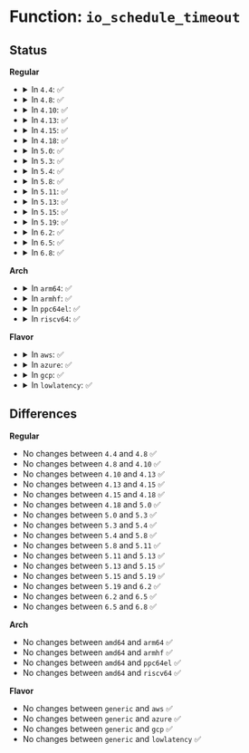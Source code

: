 # Function: <code>io_schedule_timeout</code>

## Status
<b>Regular</b>
<ul>
<li>
<details>
<summary>In <code>4.4</code>: ✅</summary>

```c
long int io_schedule_timeout(long int timeout);
```

**Collision:** Unique Global

**Inline:** No

**Transformation:** False

**Instances:**

```
In kernel/sched/core.c (ffffffff8181f8a0)
Location: kernel/sched/core.c:4774
Inline: False
Direct callers:
  - kernel/sched/wait.c:bit_wait_io
  - kernel/sched/wait.c:bit_wait_io_timeout
  - kernel/sched/completion.c:wait_for_completion_io_timeout
  - kernel/sched/completion.c:wait_for_completion_io
  - mm/mempool.c:mempool_alloc
  - mm/backing-dev.c:congestion_wait
  - mm/backing-dev.c:wait_iff_congested
  - fs/direct-io.c:do_blockdev_direct_IO
  - block/blk-core.c:get_request
  - block/blk-mq-tag.c:bt_get
  - block/bsg.c:bsg_release
  - drivers/md/dm.c:dm_wait_for_completion
```
**Symbols:**

```
ffffffff8181f8a0-ffffffff8181f9aa: io_schedule_timeout (STB_GLOBAL)
```
</details>
</li>
<li>
<details>
<summary>In <code>4.8</code>: ✅</summary>

```c
long int io_schedule_timeout(long int timeout);
```

**Collision:** Unique Global

**Inline:** No

**Transformation:** False

**Instances:**

```
In kernel/sched/core.c (ffffffff81899fa0)
Location: kernel/sched/core.c:5025
Inline: False
Direct callers:
  - kernel/sched/wait.c:bit_wait_io_timeout
  - kernel/sched/wait.c:bit_wait_io
  - kernel/sched/completion.c:wait_for_completion_io_timeout
  - kernel/sched/completion.c:wait_for_completion_io
  - mm/mempool.c:mempool_alloc
  - mm/backing-dev.c:wait_iff_congested
  - mm/backing-dev.c:congestion_wait
  - fs/direct-io.c:do_blockdev_direct_IO
  - block/blk-core.c:get_request
  - block/blk-mq-tag.c:bt_get
  - block/bsg.c:bsg_release
  - drivers/md/dm.c:dm_wait_for_completion
```
**Symbols:**

```
ffffffff81899fa0-ffffffff8189a0aa: io_schedule_timeout (STB_GLOBAL)
```
</details>
</li>
<li>
<details>
<summary>In <code>4.10</code>: ✅</summary>

```c
long int io_schedule_timeout(long int timeout);
```

**Collision:** Unique Global

**Inline:** No

**Transformation:** False

**Instances:**

```
In kernel/sched/core.c (ffffffff818ce640)
Location: kernel/sched/core.c:5064
Inline: False
Direct callers:
  - kernel/sched/wait.c:bit_wait_io_timeout
  - kernel/sched/wait.c:bit_wait_io
  - kernel/sched/completion.c:wait_for_completion_io_timeout
  - kernel/sched/completion.c:wait_for_completion_io
  - mm/filemap.c:do_read_cache_page
  - mm/filemap.c:do_read_cache_page
  - mm/filemap.c:filemap_fault
  - mm/filemap.c:__lock_page_killable
  - mm/filemap.c:__lock_page
  - mm/mempool.c:mempool_alloc
  - mm/backing-dev.c:wait_iff_congested
  - mm/backing-dev.c:congestion_wait
  - fs/block_dev.c:blkdev_direct_IO
  - fs/block_dev.c:__blkdev_direct_IO_simple
  - fs/direct-io.c:do_blockdev_direct_IO
  - fs/iomap.c:iomap_dio_rw
  - block/blk-core.c:get_request
  - block/blk-mq.c:blk_mq_poll_hybrid_sleep
  - block/bsg.c:bsg_release
  - block/blk-wbt.c:wbt_wait
  - block/blk-wbt.c:wbt_wait
  - drivers/md/dm.c:dm_wait_for_completion
```
**Symbols:**

```
ffffffff818ce640-ffffffff818ce74a: io_schedule_timeout (STB_GLOBAL)
```
</details>
</li>
<li>
<details>
<summary>In <code>4.13</code>: ✅</summary>

```c
long int io_schedule_timeout(long int timeout);
```

**Collision:** Unique Global

**Inline:** No

**Transformation:** False

**Instances:**

```
In kernel/sched/core.c (ffffffff81906750)
Location: kernel/sched/core.c:4980
Inline: False
Direct callers:
  - kernel/sched/wait_bit.c:bit_wait_io_timeout
  - kernel/sched/completion.c:wait_for_completion_io_timeout
  - kernel/sched/completion.c:wait_for_completion_io
  - mm/mempool.c:mempool_alloc
  - mm/backing-dev.c:wait_iff_congested
  - mm/backing-dev.c:congestion_wait
```
**Symbols:**

```
ffffffff81906750-ffffffff81906793: io_schedule_timeout (STB_GLOBAL)
```
</details>
</li>
<li>
<details>
<summary>In <code>4.15</code>: ✅</summary>

```c
long int io_schedule_timeout(long int timeout);
```

**Collision:** Unique Global

**Inline:** No

**Transformation:** False

**Instances:**

```
In kernel/sched/core.c (ffffffff819907c0)
Location: kernel/sched/core.c:5025
Inline: False
Direct callers:
  - kernel/sched/wait_bit.c:bit_wait_io_timeout
  - kernel/sched/completion.c:wait_for_completion_io_timeout
  - kernel/sched/completion.c:wait_for_completion_io
  - mm/mempool.c:mempool_alloc
  - mm/page-writeback.c:balance_dirty_pages
  - mm/backing-dev.c:wait_iff_congested
  - mm/backing-dev.c:congestion_wait
```
**Symbols:**

```
ffffffff819907c0-ffffffff81990803: io_schedule_timeout (STB_GLOBAL)
```
</details>
</li>
<li>
<details>
<summary>In <code>4.18</code>: ✅</summary>

```c
long int io_schedule_timeout(long int timeout);
```

**Collision:** Unique Global

**Inline:** No

**Transformation:** False

**Instances:**

```
In kernel/sched/core.c (ffffffff819ecf80)
Location: kernel/sched/core.c:5150
Inline: False
Direct callers:
  - kernel/sched/wait_bit.c:bit_wait_io_timeout
  - kernel/sched/completion.c:wait_for_completion_io_timeout
  - kernel/sched/completion.c:wait_for_completion_io
  - mm/mempool.c:mempool_alloc
  - mm/page-writeback.c:balance_dirty_pages
  - mm/backing-dev.c:wait_iff_congested
  - mm/backing-dev.c:congestion_wait
```
**Symbols:**

```
ffffffff819ecf80-ffffffff819ecfc3: io_schedule_timeout (STB_GLOBAL)
```
</details>
</li>
<li>
<details>
<summary>In <code>5.0</code>: ✅</summary>

```c
long int io_schedule_timeout(long int timeout);
```

**Collision:** Unique Global

**Inline:** No

**Transformation:** False

**Instances:**

```
In kernel/sched/core.c (ffffffff81a281b0)
Location: kernel/sched/core.c:5133
Inline: False
Direct callers:
  - kernel/sched/wait_bit.c:bit_wait_io_timeout
  - kernel/sched/completion.c:wait_for_completion_io_timeout
  - kernel/sched/completion.c:wait_for_completion_io
  - mm/mempool.c:mempool_alloc
  - mm/page-writeback.c:balance_dirty_pages
  - mm/backing-dev.c:wait_iff_congested
  - mm/backing-dev.c:congestion_wait
```
**Symbols:**

```
ffffffff81a281b0-ffffffff81a281f3: io_schedule_timeout (STB_GLOBAL)
```
</details>
</li>
<li>
<details>
<summary>In <code>5.3</code>: ✅</summary>

```c
long int io_schedule_timeout(long int timeout);
```

**Collision:** Unique Global

**Inline:** No

**Transformation:** False

**Instances:**

```
In kernel/sched/core.c (ffffffff81a98950)
Location: kernel/sched/core.c:5586
Inline: False
Direct callers:
  - kernel/sched/wait_bit.c:bit_wait_io_timeout
  - kernel/sched/completion.c:wait_for_completion_io_timeout
  - kernel/sched/completion.c:wait_for_completion_io
  - mm/mempool.c:mempool_alloc
  - mm/page-writeback.c:balance_dirty_pages
  - mm/backing-dev.c:wait_iff_congested
  - mm/backing-dev.c:congestion_wait
```
**Symbols:**

```
ffffffff81a98950-ffffffff81a98993: io_schedule_timeout (STB_GLOBAL)
```
</details>
</li>
<li>
<details>
<summary>In <code>5.4</code>: ✅</summary>

```c
long int io_schedule_timeout(long int timeout);
```

**Collision:** Unique Global

**Inline:** No

**Transformation:** False

**Instances:**

```
In kernel/sched/core.c (ffffffff81ad02a0)
Location: kernel/sched/core.c:5777
Inline: False
Direct callers:
  - kernel/sched/wait_bit.c:bit_wait_io_timeout
  - kernel/sched/completion.c:wait_for_completion_io_timeout
  - kernel/sched/completion.c:wait_for_completion_io
  - mm/mempool.c:mempool_alloc
  - mm/page-writeback.c:balance_dirty_pages
  - mm/backing-dev.c:wait_iff_congested
  - mm/backing-dev.c:congestion_wait
```
**Symbols:**

```
ffffffff81ad02a0-ffffffff81ad02e3: io_schedule_timeout (STB_GLOBAL)
```
</details>
</li>
<li>
<details>
<summary>In <code>5.8</code>: ✅</summary>

```c
long int io_schedule_timeout(long int timeout);
```

**Collision:** Unique Global

**Inline:** No

**Transformation:** False

**Instances:**

```
In kernel/sched/core.c (ffffffff81bc81f0)
Location: kernel/sched/core.c:6010
Inline: False
Direct callers:
  - kernel/sched/wait_bit.c:bit_wait_io_timeout
  - mm/mempool.c:mempool_alloc
  - mm/page-writeback.c:balance_dirty_pages
  - mm/backing-dev.c:wait_iff_congested
  - mm/backing-dev.c:congestion_wait
  - block/blk-core.c:blk_io_schedule
```
**Symbols:**

```
ffffffff81bc81f0-ffffffff81bc8268: io_schedule_timeout (STB_GLOBAL)
```
</details>
</li>
<li>
<details>
<summary>In <code>5.11</code>: ✅</summary>

```c
long int io_schedule_timeout(long int timeout);
```

**Collision:** Unique Global

**Inline:** No

**Transformation:** False

**Instances:**

```
In kernel/sched/core.c (ffffffff81c40f20)
Location: kernel/sched/core.c:6830
Inline: False
Direct callers:
  - kernel/sched/wait_bit.c:bit_wait_io_timeout
  - mm/mempool.c:mempool_alloc
  - mm/page-writeback.c:balance_dirty_pages
  - mm/backing-dev.c:wait_iff_congested
  - mm/backing-dev.c:congestion_wait
  - block/blk-core.c:blk_io_schedule
```
**Symbols:**

```
ffffffff81c40f20-ffffffff81c40f9a: io_schedule_timeout (STB_GLOBAL)
```
</details>
</li>
<li>
<details>
<summary>In <code>5.13</code>: ✅</summary>

```c
long int io_schedule_timeout(long int timeout);
```

**Collision:** Unique Global

**Inline:** No

**Transformation:** False

**Instances:**

```
In kernel/sched/core.c (ffffffff81c32e80)
Location: kernel/sched/core.c:7181
Inline: False
Direct callers:
  - kernel/sched/wait_bit.c:bit_wait_io_timeout
  - mm/mempool.c:mempool_alloc
  - mm/page-writeback.c:balance_dirty_pages
  - mm/backing-dev.c:wait_iff_congested
  - mm/backing-dev.c:congestion_wait
  - block/blk-core.c:blk_io_schedule
```
**Symbols:**

```
ffffffff81c32e80-ffffffff81c32ef4: io_schedule_timeout (STB_GLOBAL)
```
</details>
</li>
<li>
<details>
<summary>In <code>5.15</code>: ✅</summary>

```c
long int io_schedule_timeout(long int timeout);
```

**Collision:** Unique Global

**Inline:** No

**Transformation:** False

**Instances:**

```
In kernel/sched/core.c (ffffffff81d518a0)
Location: kernel/sched/core.c:8379
Inline: False
Direct callers:
  - kernel/sched/wait_bit.c:bit_wait_io_timeout
  - mm/mempool.c:mempool_alloc
  - mm/page-writeback.c:balance_dirty_pages
  - mm/backing-dev.c:wait_iff_congested
  - mm/backing-dev.c:congestion_wait
  - block/blk-core.c:blk_io_schedule
```
**Symbols:**

```
ffffffff81d518a0-ffffffff81d51914: io_schedule_timeout (STB_GLOBAL)
```
</details>
</li>
<li>
<details>
<summary>In <code>5.19</code>: ✅</summary>

```c
long int io_schedule_timeout(long int timeout);
```

**Collision:** Unique Global

**Inline:** No

**Transformation:** False

**Instances:**

```
In kernel/sched/core.c (ffffffff81f21db0)
Location: kernel/sched/core.c:8670
Inline: False
Direct callers:
  - kernel/sched/build_utility.c:bit_wait_io_timeout
  - mm/mempool.c:mempool_alloc
  - mm/page-writeback.c:balance_dirty_pages
  - fs/ext4/extents.c:ext4_ext_truncate
  - fs/ext4/extents.c:ext4_ext_truncate
  - fs/ext4/inline.c:ext4_inline_data_truncate
  - fs/ext4/page-io.c:ext4_bio_write_page
  - fs/ext4/page-io.c:ext4_bio_write_page
  - block/blk-core.c:blk_io_schedule
```
**Symbols:**

```
ffffffff81f21db0-ffffffff81f21e30: io_schedule_timeout (STB_GLOBAL)
```
</details>
</li>
<li>
<details>
<summary>In <code>6.2</code>: ✅</summary>

```c
long int io_schedule_timeout(long int timeout);
```

**Collision:** Unique Global

**Inline:** No

**Transformation:** False

**Instances:**

```
In kernel/sched/core.c (ffffffff820cc5f0)
Location: kernel/sched/core.c:8854
Inline: False
Direct callers:
  - kernel/sched/build_utility.c:bit_wait_io_timeout
  - kernel/sched/build_utility.c:wait_for_completion_io_timeout
  - kernel/sched/build_utility.c:wait_for_completion_io
  - mm/mempool.c:mempool_alloc
  - mm/page-writeback.c:balance_dirty_pages
  - fs/ext4/extents.c:ext4_ext_truncate
  - fs/ext4/extents.c:ext4_ext_truncate
  - fs/ext4/inline.c:ext4_inline_data_truncate
  - fs/ext4/page-io.c:ext4_bio_write_page
  - fs/ext4/page-io.c:ext4_bio_write_page
  - block/blk-core.c:blk_io_schedule
```
**Symbols:**

```
ffffffff820cc5f0-ffffffff820cc670: io_schedule_timeout (STB_GLOBAL)
```
</details>
</li>
<li>
<details>
<summary>In <code>6.5</code>: ✅</summary>

```c
long int io_schedule_timeout(long int timeout);
```

**Collision:** Unique Global

**Inline:** No

**Transformation:** False

**Instances:**

```
In kernel/sched/core.c (ffffffff821508a0)
Location: kernel/sched/core.c:9011
Inline: False
Direct callers:
  - kernel/sched/build_utility.c:bit_wait_io_timeout
  - kernel/sched/build_utility.c:wait_for_completion_io_timeout
  - kernel/sched/build_utility.c:wait_for_completion_io
  - mm/mempool.c:mempool_alloc
  - mm/page-writeback.c:balance_dirty_pages
  - fs/ext4/extents.c:ext4_ext_truncate
  - fs/ext4/page-io.c:ext4_bio_write_folio
  - fs/ext4/page-io.c:ext4_bio_write_folio
  - block/blk-core.c:blk_io_schedule
```
**Symbols:**

```
ffffffff821508a0-ffffffff82150920: io_schedule_timeout (STB_GLOBAL)
```
</details>
</li>
<li>
<details>
<summary>In <code>6.8</code>: ✅</summary>

```c
long int io_schedule_timeout(long int timeout);
```

**Collision:** Unique Global

**Inline:** No

**Transformation:** False

**Instances:**

```
In kernel/sched/core.c (ffffffff82233710)
Location: kernel/sched/core.c:9006
Inline: False
Direct callers:
  - kernel/sched/build_utility.c:bit_wait_io_timeout
  - kernel/sched/build_utility.c:wait_for_completion_io_timeout
  - kernel/sched/build_utility.c:wait_for_completion_io
  - mm/mempool.c:mempool_alloc
  - mm/page-writeback.c:balance_dirty_pages
  - fs/ext4/extents.c:ext4_ext_truncate
  - fs/ext4/page-io.c:ext4_bio_write_folio
  - fs/ext4/page-io.c:ext4_bio_write_folio
  - block/blk-core.c:blk_io_schedule
```
**Symbols:**

```
ffffffff82233710-ffffffff82233790: io_schedule_timeout (STB_GLOBAL)
```
</details>
</li>
</ul>
<b>Arch</b>
<ul>
<li>
<details>
<summary>In <code>arm64</code>: ✅</summary>

```c
long int io_schedule_timeout(long int timeout);
```

**Collision:** Unique Global

**Inline:** No

**Transformation:** False

**Instances:**

```
In kernel/sched/core.c (ffff800010da2040)
Location: kernel/sched/core.c:5777
Inline: False
Direct callers:
  - kernel/sched/wait_bit.c:bit_wait_io_timeout
  - mm/mempool.c:mempool_alloc
  - mm/page-writeback.c:balance_dirty_pages
  - mm/backing-dev.c:wait_iff_congested
  - mm/backing-dev.c:congestion_wait
```
**Symbols:**

```
ffff800010da2040-ffff800010da2084: io_schedule_timeout (STB_GLOBAL)
```
</details>
</li>
<li>
<details>
<summary>In <code>armhf</code>: ✅</summary>

```c
long int io_schedule_timeout(long int timeout);
```

**Collision:** Unique Global

**Inline:** No

**Transformation:** False

**Instances:**

```
In kernel/sched/core.c (c0e9a1ac)
Location: kernel/sched/core.c:5777
Inline: False
Direct callers:
  - kernel/sched/wait_bit.c:bit_wait_io_timeout
  - kernel/sched/completion.c:wait_for_completion_io_timeout
  - kernel/sched/completion.c:wait_for_completion_io
  - mm/mempool.c:mempool_alloc
  - mm/page-writeback.c:balance_dirty_pages
  - mm/backing-dev.c:wait_iff_congested
  - mm/backing-dev.c:congestion_wait
```
**Symbols:**

```
c0e9a1ac-c0e9a1f4: io_schedule_timeout (STB_GLOBAL)
```
</details>
</li>
<li>
<details>
<summary>In <code>ppc64el</code>: ✅</summary>

```c
long int io_schedule_timeout(long int timeout);
```

**Collision:** Unique Global

**Inline:** No

**Transformation:** False

**Instances:**

```
In kernel/sched/core.c (c000000000ee3490)
Location: kernel/sched/core.c:5777
Inline: False
Direct callers:
  - kernel/sched/wait_bit.c:bit_wait_io_timeout
  - kernel/sched/completion.c:wait_for_completion_io_timeout
  - kernel/sched/completion.c:wait_for_completion_io
  - mm/mempool.c:mempool_alloc
  - mm/page-writeback.c:balance_dirty_pages
  - mm/backing-dev.c:wait_iff_congested
  - mm/backing-dev.c:congestion_wait
```
**Symbols:**

```
c000000000ee3490-c000000000ee34f4: io_schedule_timeout (STB_GLOBAL)
```
</details>
</li>
<li>
<details>
<summary>In <code>riscv64</code>: ✅</summary>

```c
long int io_schedule_timeout(long int timeout);
```

**Collision:** Unique Global

**Inline:** No

**Transformation:** False

**Instances:**

```
In kernel/sched/core.c (ffffffe0008c5742)
Location: kernel/sched/core.c:5777
Inline: False
Direct callers:
  - kernel/sched/wait_bit.c:bit_wait_io_timeout
  - kernel/sched/completion.c:wait_for_completion_io_timeout
  - kernel/sched/completion.c:wait_for_completion_io
  - mm/mempool.c:mempool_alloc
  - mm/page-writeback.c:balance_dirty_pages
  - mm/backing-dev.c:wait_iff_congested
  - mm/backing-dev.c:congestion_wait
```
**Symbols:**

```
ffffffe0008c5742-ffffffe0008c578a: io_schedule_timeout (STB_GLOBAL)
```
</details>
</li>
</ul>
<b>Flavor</b>
<ul>
<li>
<details>
<summary>In <code>aws</code>: ✅</summary>

```c
long int io_schedule_timeout(long int timeout);
```

**Collision:** Unique Global

**Inline:** No

**Transformation:** False

**Instances:**

```
In kernel/sched/core.c (ffffffff81a6f110)
Location: kernel/sched/core.c:5777
Inline: False
Direct callers:
  - kernel/sched/wait_bit.c:bit_wait_io_timeout
  - kernel/sched/completion.c:wait_for_completion_io_timeout
  - kernel/sched/completion.c:wait_for_completion_io
  - mm/mempool.c:mempool_alloc
  - mm/page-writeback.c:balance_dirty_pages
  - mm/backing-dev.c:wait_iff_congested
  - mm/backing-dev.c:congestion_wait
```
**Symbols:**

```
ffffffff81a6f110-ffffffff81a6f153: io_schedule_timeout (STB_GLOBAL)
```
</details>
</li>
<li>
<details>
<summary>In <code>azure</code>: ✅</summary>

```c
long int io_schedule_timeout(long int timeout);
```

**Collision:** Unique Global

**Inline:** No

**Transformation:** False

**Instances:**

```
In kernel/sched/core.c (ffffffff81a2b540)
Location: kernel/sched/core.c:5777
Inline: False
Direct callers:
  - kernel/sched/wait_bit.c:bit_wait_io_timeout
  - kernel/sched/completion.c:wait_for_completion_io_timeout
  - kernel/sched/completion.c:wait_for_completion_io
  - mm/mempool.c:mempool_alloc
  - mm/page-writeback.c:balance_dirty_pages
  - mm/backing-dev.c:wait_iff_congested
  - mm/backing-dev.c:congestion_wait
```
**Symbols:**

```
ffffffff81a2b540-ffffffff81a2b583: io_schedule_timeout (STB_GLOBAL)
```
</details>
</li>
<li>
<details>
<summary>In <code>gcp</code>: ✅</summary>

```c
long int io_schedule_timeout(long int timeout);
```

**Collision:** Unique Global

**Inline:** No

**Transformation:** False

**Instances:**

```
In kernel/sched/core.c (ffffffff81adb520)
Location: kernel/sched/core.c:5777
Inline: False
Direct callers:
  - kernel/sched/wait_bit.c:bit_wait_io_timeout
  - kernel/sched/completion.c:wait_for_completion_io_timeout
  - kernel/sched/completion.c:wait_for_completion_io
  - mm/mempool.c:mempool_alloc
  - mm/page-writeback.c:balance_dirty_pages
  - mm/backing-dev.c:wait_iff_congested
  - mm/backing-dev.c:congestion_wait
```
**Symbols:**

```
ffffffff81adb520-ffffffff81adb563: io_schedule_timeout (STB_GLOBAL)
```
</details>
</li>
<li>
<details>
<summary>In <code>lowlatency</code>: ✅</summary>

```c
long int io_schedule_timeout(long int timeout);
```

**Collision:** Unique Global

**Inline:** No

**Transformation:** False

**Instances:**

```
In kernel/sched/core.c (ffffffff81ae7ac0)
Location: kernel/sched/core.c:5777
Inline: False
Direct callers:
  - kernel/sched/wait_bit.c:bit_wait_io_timeout
  - kernel/sched/completion.c:wait_for_completion_io_timeout
  - kernel/sched/completion.c:wait_for_completion_io
  - mm/mempool.c:mempool_alloc
  - mm/page-writeback.c:balance_dirty_pages
  - mm/backing-dev.c:wait_iff_congested
  - mm/backing-dev.c:congestion_wait
```
**Symbols:**

```
ffffffff81ae7ac0-ffffffff81ae7b03: io_schedule_timeout (STB_GLOBAL)
```
</details>
</li>
</ul>

## Differences
<b>Regular</b>
<ul>
<li>
No changes between <code>4.4</code> and <code>4.8</code> ✅
</li>
<li>
No changes between <code>4.8</code> and <code>4.10</code> ✅
</li>
<li>
No changes between <code>4.10</code> and <code>4.13</code> ✅
</li>
<li>
No changes between <code>4.13</code> and <code>4.15</code> ✅
</li>
<li>
No changes between <code>4.15</code> and <code>4.18</code> ✅
</li>
<li>
No changes between <code>4.18</code> and <code>5.0</code> ✅
</li>
<li>
No changes between <code>5.0</code> and <code>5.3</code> ✅
</li>
<li>
No changes between <code>5.3</code> and <code>5.4</code> ✅
</li>
<li>
No changes between <code>5.4</code> and <code>5.8</code> ✅
</li>
<li>
No changes between <code>5.8</code> and <code>5.11</code> ✅
</li>
<li>
No changes between <code>5.11</code> and <code>5.13</code> ✅
</li>
<li>
No changes between <code>5.13</code> and <code>5.15</code> ✅
</li>
<li>
No changes between <code>5.15</code> and <code>5.19</code> ✅
</li>
<li>
No changes between <code>5.19</code> and <code>6.2</code> ✅
</li>
<li>
No changes between <code>6.2</code> and <code>6.5</code> ✅
</li>
<li>
No changes between <code>6.5</code> and <code>6.8</code> ✅
</li>
</ul>
<b>Arch</b>
<ul>
<li>
No changes between <code>amd64</code> and <code>arm64</code> ✅
</li>
<li>
No changes between <code>amd64</code> and <code>armhf</code> ✅
</li>
<li>
No changes between <code>amd64</code> and <code>ppc64el</code> ✅
</li>
<li>
No changes between <code>amd64</code> and <code>riscv64</code> ✅
</li>
</ul>
<b>Flavor</b>
<ul>
<li>
No changes between <code>generic</code> and <code>aws</code> ✅
</li>
<li>
No changes between <code>generic</code> and <code>azure</code> ✅
</li>
<li>
No changes between <code>generic</code> and <code>gcp</code> ✅
</li>
<li>
No changes between <code>generic</code> and <code>lowlatency</code> ✅
</li>
</ul>
